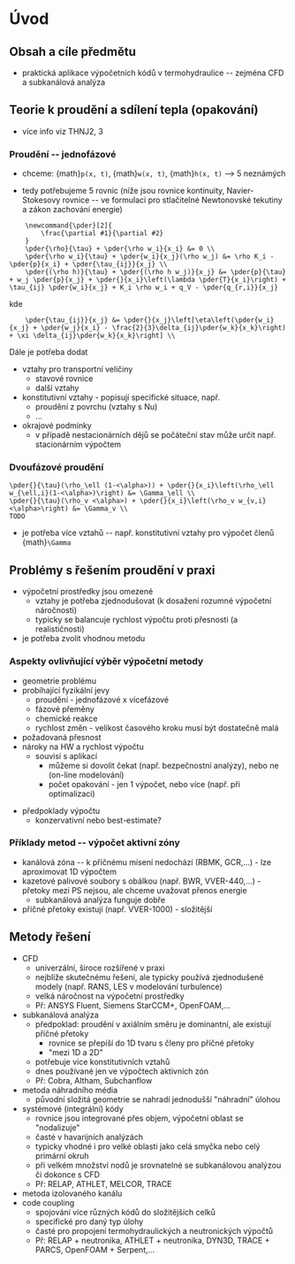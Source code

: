 # Úvod

## Obsah a cíle předmětu
- praktická aplikace výpočetních kódů v termohydraulice -- zejména CFD a subkanálová analýza


## Teorie k proudění a sdílení tepla (opakování)
- více info viz THNJ2, 3

### Proudění -- jednofázové
- chceme: {math}`p(x, t)`, {math}`w(x, t)`, {math}`h(x, t)` --> 5 neznámých

- tedy potřebujeme 5 rovnic (níže jsou rovnice kontinuity, Navier-Stokesovy rovnice -- ve formulaci pro stlačitelné Newtonovské tekutiny a zákon zachování energie)

```{math}
    \newcommand{\pder}[2]{
        \frac{\partial #1}{\partial #2}
    }
    \pder{\rho}{\tau} + \pder{\rho w_i}{x_i} &= 0 \\
    \pder{\rho w_i}{\tau} + \pder{w_i}{x_j}(\rho w_j) &= \rho K_i - \pder{p}{x_i} + \pder{\tau_{ij}}{x_j} \\
    \pder{(\rho h)}{\tau} + \pder{(\rho h w_j)}{x_j} &= \pder{p}{\tau} + w_j \pder{p}{x_j} + \pder{}{x_i}\left(\lambda \pder{T}{x_i}\right) + \tau_{ij} \pder{w_i}{x_j} + K_i \rho w_i + q_V - \pder{q_{r,i}}{x_j}

```
kde
```{math}
    \pder{\tau_{ij}}{x_j} &= \pder{}{x_j}\left[\eta\left(\pder{w_i}{x_j} + \pder{w_j}{x_i} - \frac{2}{3}\delta_{ij}\pder{w_k}{x_k}\right) + \xi \delta_{ij}\pder{w_k}{x_k}\right] \\
```

Dále je potřeba dodat 
- vztahy pro transportní veličiny
  - stavové rovnice
  - další vztahy
- konstitutivní vztahy - popisují specifické situace, např.
  - proudění z povrchu (vztahy s Nu)
  - ...
- okrajové podmínky
  - v případě nestacionárních dějů se počáteční stav může určit např. stacionárním výpočtem


### Dvoufázové proudění

```{math}
\pder{}{\tau}(\rho_\ell (1-<\alpha>)) + \pder{}{x_i}\left(\rho_\ell w_{\ell,i}(1-<\alpha>)\right) &= \Gamma_\ell \\
\pder{}{\tau}(\rho_v <\alpha>) + \pder{}{x_i}\left(\rho_v w_{v,i}<\alpha>\right) &= \Gamma_v \\
TODO

```

- je potřeba více vztahů -- např. konstitutivní vztahy pro výpočet členů {math}`\Gamma`

## Problémy s řešením proudění v praxi
- výpočetní prostředky jsou omezené
  - vztahy je potřeba zjednodušovat (k dosažení rozumné výpočetní náročnosti)
  - typicky se balancuje rychlost výpočtu proti přesnosti (a realističnosti)
- je potřeba zvolit vhodnou metodu

### Aspekty ovlivňující výběr výpočetní metody
- geometrie problému
- probíhající fyzikální jevy
  - proudění - jednofázové x vícefázové
  - fázové přeměny
  - chemické reakce
  - rychlost změn - velikost časového kroku musí být dostatečně malá
- požadovaná přesnost
- nároky na HW a rychlost výpočtu
  - souvisí s aplikací 
    - můžeme si dovolit čekat (např. bezpečnostní analýzy), nebo ne (on-line modelování)
    - počet opakování - jen 1 výpočet, nebo více (např. při optimalizaci)
<!-- (What is the correct word for 'předpoklady') -->
- předpoklady výpočtu
  - konzervativní nebo best-estimate?

### Příklady metod -- výpočet aktivní zóny
- kanálová zóna -- k příčnému mísení nedochází (RBMK, GCR,...) - lze aproximovat 1D výpočtem
- kazetové palivové soubory s obálkou (např. BWR, VVER-440,...) - přetoky mezi PS nejsou, ale chceme uvažovat přenos energie
  - subkanálová analýza funguje dobře
- příčné přetoky existují (např. VVER-1000) - složitější

## Metody řešení 
- CFD
  - univerzální, široce rozšířené v praxi
  - nejblíže skutečnému řešení, ale typicky používá zjednodušené modely (např. RANS, LES v modelování turbulence)
  - velká náročnost na výpočetní prostředky
  - Př: ANSYS Fluent, Siemens StarCCM+, OpenFOAM,...
- subkanálová analýza
  - předpoklad: proudění v axiálním směru je dominantní, ale existují příčné přetoky
    - rovnice se přepíší do 1D tvaru s členy pro příčné přetoky
    - "mezi 1D a 2D"
  - potřebuje více konstitutivních vztahů
  - dnes používané jen ve výpočtech aktivních zón
  - Př: Cobra, Altham, Subchanflow
- metoda náhradního média
  - původní složitá geometrie se nahradí jednodušší "náhradní" úlohou
- systémové (integrální) kódy
  - rovnice jsou integrované přes objem, výpočetní oblast se "nodalizuje" 
  - časté v havarijních analýzách
  - typicky vhodné i pro velké oblasti jako celá smyčka nebo celý primární okruh
  - při velkém množství nodů je srovnatelné se subkanálovou analýzou či dokonce s CFD
  - Př: RELAP, ATHLET, MELCOR, TRACE
- metoda izolovaného kanálu
- code coupling
  - spojování více různých kódů do složitějších celků
  - specifické pro daný typ úlohy
  - časté pro propojení termohydraulických a neutronických výpočtů
  - Př: RELAP + neutronika, ATHLET + neutronika, DYN3D, TRACE + PARCS, OpenFOAM + Serpent,...
